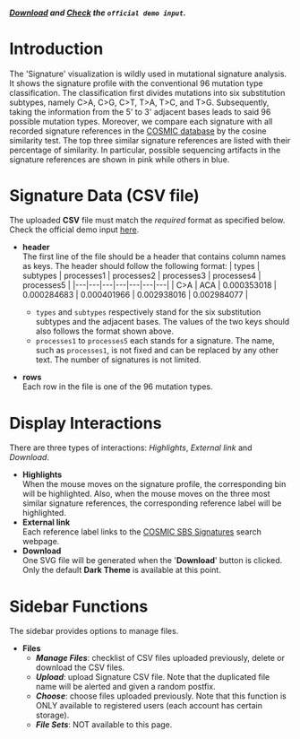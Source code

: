 ##### [Download](https://raw.githubusercontent.com/Nobel-Justin/Oviz-Bio-demo/master/SNV_Signature/demo_data/signature.csv) and [Check](https://github.com/Nobel-Justin/Oviz-Bio-demo/blob/master/SNV_Signature/demo_data/signature.csv) the `official demo input`.

# Introduction
The 'Signature' visualization is wildly used in mutational signature analysis. It shows the signature profile with the conventional 96 mutation type classification. The classification first divides mutations into six substitution subtypes, namely C>A, C>G, C>T, T>A, T>C, and T>G. Subsequently, taking the information from the 5' to 3' adjacent bases leads to said 96 possible mutation types. Moreover, we compare each signature with all recorded signature references in the [COSMIC database](https://cancer.sanger.ac.uk/cosmic/signatures/SBS/) by the cosine similarity test. The top three similar signature references are listed with their percentage of similarity. In particular, possible sequencing artifacts in the signature references are shown in pink while others in blue.

# Signature Data (CSV file)
The uploaded **CSV** file must match the *required* format as specified below.<br/>
Check the official demo input [here](https://github.com/Nobel-Justin/Oviz-Bio-demo/blob/master/SNV_Signature/demo_data/signature.csv).

- **header**<br/>
  The first line of the file should be a header that contains column names as keys. The header should follow the following format:
  | types |  subtypes | processes1 | processes2 |  processes3 | processes4 | processes5 |
  |---|---|---|---|---|---|---|
  | C>A  | ACA  | 0.000353018 | 0.000284683 | 0.000401966 | 0.002938016 | 0.002984077 |
  - `types` and `subtypes` respectively stand for the six substitution subtypes and the adjacent bases. The values of the two keys should also follows the format shown above.
  - `processes1` to `processes5` each stands for a signature. The name, such as `processes1`, is not fixed and can be replaced by any other text. The number of signatures is not limited.

- **rows**<br/>
  Each row in the file is one of the 96 mutation types.

# Display Interactions
There are three types of interactions: *Highlights*, *External link* and *Download*.

- **Highlights**<br/>
    When the mouse moves on the signature profile, the corresponding bin will be highlighted. Also, when the mouse moves on the three most similar signature references, the corresponding reference label will be highlighted.
- **External link**<br/>
    Each reference label links to the [COSMIC SBS Signatures](https://cancer.sanger.ac.uk/cosmic/signatures/SBS/) search webpage.
- **Download**<br/>
  One SVG file will be generated when the '**Download**' button is clicked. Only the default **Dark Theme** is available at this point.

# Sidebar Functions
The sidebar provides options to manage files.

- **Files**
  - __*Manage Files*__: checklist of CSV files uploaded previously, delete or download the CSV files.
  - __*Upload*__: upload Signature CSV file. Note that the duplicated file name will be alerted and given a random postfix.
  - __*Choose*__: choose files uploaded previously. Note that this function is ONLY available to registered users (each account has certain storage).
  - __*File Sets*__: NOT available to this page.
